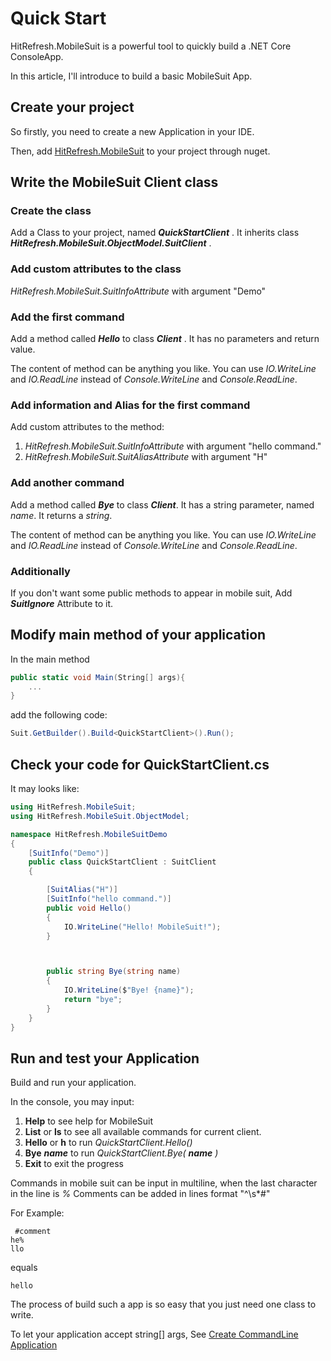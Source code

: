 # Quick Start

HitRefresh.MobileSuit is a powerful tool to quickly build a .NET Core ConsoleApp.

In this article, I'll introduce to build a basic MobileSuit App.

## Create your project

So firstly, you need to create a new Application in your IDE.

Then, add [HitRefresh.MobileSuit](https://www.nuget.org/packages/HitRefresh.MobileSuit/) to your project through nuget.

## Write the MobileSuit Client class

### Create the class

Add a Class to your project, named ***QuickStartClient*** . It inherits class ***HitRefresh.MobileSuit.ObjectModel.SuitClient*** .

### Add custom attributes to the class

*HitRefresh.MobileSuit.SuitInfoAttribute* with argument "Demo"

### Add the first command

Add a method called ***Hello*** to class ***Client*** . It has no parameters and return value.

 The content of method can be anything you like. You can use *IO.WriteLine* and *IO.ReadLine* instead of *Console.WriteLine* and *Console.ReadLine*.

### Add information and Alias for the first command

Add custom attributes to the method:

1. *HitRefresh.MobileSuit.SuitInfoAttribute* with argument "hello command."
2. *HitRefresh.MobileSuit.SuitAliasAttribute* with argument "H"

### Add another command

Add a method called ***Bye*** to class ***Client***. It has a string parameter, named *name*. It returns a *string*.

 The content of method can be anything you like. You can use *IO.WriteLine* and *IO.ReadLine* instead of *Console.WriteLine* and *Console.ReadLine*.

### Additionally

If you don't want some public methods to appear in mobile suit, Add ***SuitIgnore*** Attribute to it.

## Modify main method of your application

In the main method

``` csharp
public static void Main(String[] args){
    ...
}
```

add the following code:

``` csharp
Suit.GetBuilder().Build<QuickStartClient>().Run();
```

## Check your code for QuickStartClient.cs

It may looks like:

``` csharp
using HitRefresh.MobileSuit;
using HitRefresh.MobileSuit.ObjectModel;

namespace HitRefresh.MobileSuitDemo
{
    [SuitInfo("Demo")]
    public class QuickStartClient : SuitClient
    {

        [SuitAlias("H")]
        [SuitInfo("hello command.")]
        public void Hello()
        {
            IO.WriteLine("Hello! MobileSuit!");
        }



        public string Bye(string name)
        {
            IO.WriteLine($"Bye! {name}");
            return "bye";
        }
    }
}


```

## Run and test your Application

Build and run your application.

In the console, you may input:

1. **Help** to see help for MobileSuit
2. **List** or **ls** to see all available commands for current client.
3. **Hello** or **h** to run *QuickStartClient.Hello()*
4. **Bye** ***name*** to run *QuickStartClient.Bye(* ***name*** *)*
5. **Exit** to exit the progress

Commands in mobile suit can be input in multiline, when the last character in the line is *%*
Comments can be added in lines format "^\s*#"

For Example:

``` MobileSuitScript
 #comment
he%
llo
```

equals

``` MobileSuitScript
hello
```

The process of build such a app is so easy that you just need one class to write.

To let your application accept string[] args, See [Create CommandLine Application](./CreateCommandLineApplication.html)
